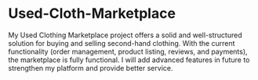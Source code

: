 # Used-Cloth-Marketplace
My Used Clothing Marketplace project offers a solid and well-structured solution for buying and selling second-hand clothing. With the current functionality (order management, product listing, reviews, and payments), the marketplace is fully functional. I will add advanced features in future to strengthen my platform and provide better service.
